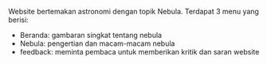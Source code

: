 Website bertemakan astronomi dengan topik Nebula.
Terdapat 3 menu yang berisi:
- Beranda: gambaran singkat tentang nebula
- Nebula: pengertian dan macam-macam nebula
- feedback: meminta pembaca untuk memberikan kritik dan saran website
